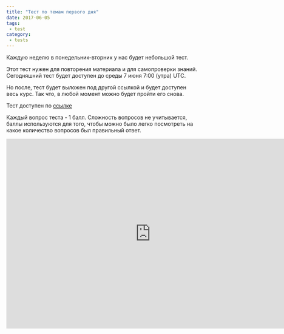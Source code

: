 ```yaml
---
title: "Тест по темам первого дня"
date: 2017-06-05
tags:
 - test
category:
 - tests
---
```


Каждую неделю в понедельник-вторник у нас будет небольшой тест.

Этот тест нужен для повторения материала и для самопроверки знаний.
Сегодняшний тест будет доступен до среды 7 июня 7:00 (утра) UTC.

Но после, тест будет выложен под другой ссылкой и будет доступен весь курс.
Так что, в любой момент можно будет пройти его снова.

Тест доступен по [ссылке](https://goo.gl/forms/ZasBQPm6wnmmdWes2)

Каждый вопрос теста - 1 балл.
Сложность вопросов не учитывается, баллы используются для того,
чтобы можно было легко посмотреть на какое количество вопросов был правильный ответ.

<iframe src="https://docs.google.com/forms/d/e/1FAIpQLSfAzvVxDZuRJwGOLreSTJIm6WdXkChQw2ou7gTivNgigSQ_QQ/viewform?embedded=true" width="760" height="500" frameborder="0" marginheight="0" marginwidth="0">Загрузка...</iframe>
